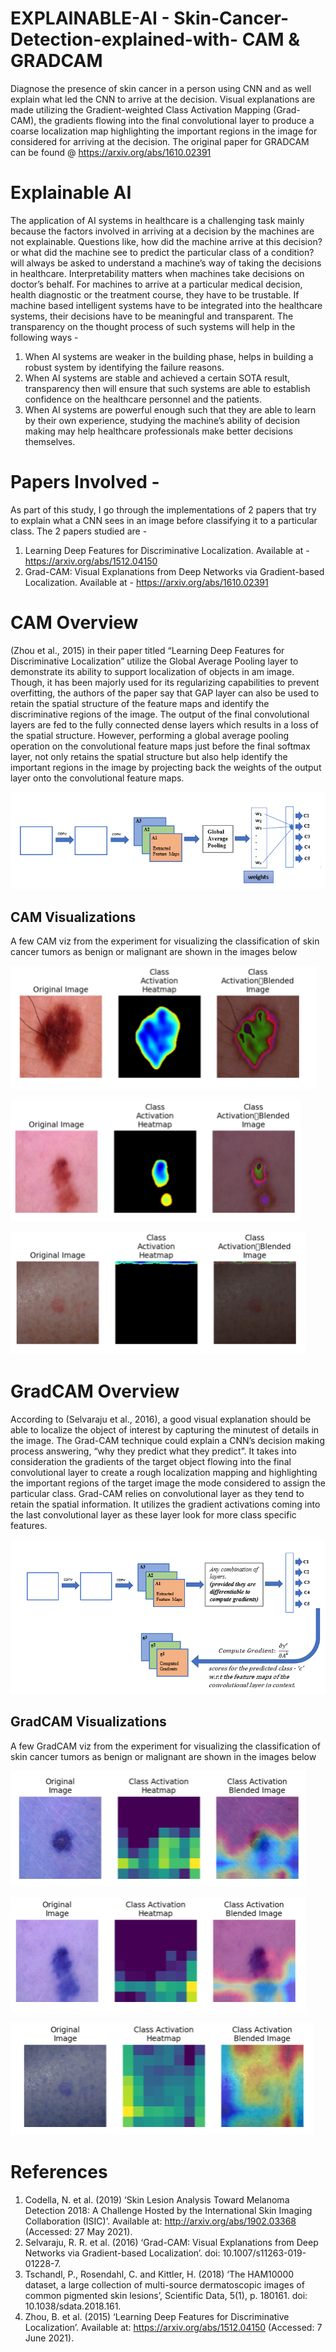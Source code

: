 # EXPLAINABLE-AI - Skin-Cancer-Detection-explained-with- CAM & GRADCAM

Diagnose the presence of skin cancer in a person using CNN and as well explain what led the CNN to arrive at the decision.  Visual explanations are made utilizing the Gradient-weighted Class Activation Mapping (Grad-CAM), the gradients flowing into the final convolutional layer to produce a coarse localization map highlighting the important regions in the image for considered for arriving at the decision. The original paper for GRADCAM can be found @ https://arxiv.org/abs/1610.02391

# Explainable AI 

The application of AI systems in healthcare is a challenging task mainly because the factors involved in arriving at a decision by the machines are not explainable. Questions like, how did the machine arrive at this decision? or what did the machine see to predict the particular class of a condition? will always be asked to understand a machine’s way of taking the decisions in healthcare. 
Interpretability matters when machines take decisions on doctor’s behalf. For machines to arrive at a particular medical decision, health diagnostic or the treatment course, they have to be trustable. If machine based intelligent systems have to be integrated into the healthcare systems, their decisions have to be meaningful and transparent. The transparency on the thought process of such systems will help in the following ways - 

1.	When AI systems are weaker in the building phase, helps in building a robust system by identifying the failure reasons. 
2.	When AI systems are stable and achieved a certain SOTA result, transparency then will ensure that such systems are able to establish confidence on the healthcare personnel and the patients.
3.	When AI systems are powerful enough such that they are able to learn by their own experience, studying the machine’s ability of decision making may help healthcare professionals make better decisions themselves. 

# Papers Involved - 

As part of this study, I go through the implementations of 2 papers that try to explain what a CNN sees in an image before classifying it to a particular class. The 2 papers studied are -

1.  Learning Deep Features for Discriminative Localization. Available at - https://arxiv.org/abs/1512.04150
2.	Grad-CAM: Visual Explanations from Deep Networks via Gradient-based Localization. Available at - https://arxiv.org/abs/1610.02391

# CAM Overview

(Zhou et al., 2015) in their paper titled “Learning Deep Features for Discriminative Localization” utilize the Global Average Pooling layer to demonstrate its ability to support localization of objects in am image. Though, it has been majorly used for its regularizing capabilities to prevent overfitting, the authors of the paper say that GAP layer can also be used to retain the spatial structure of the feature maps and identify the discriminative regions of the image.
The output of the final convolutional layers are fed to the fully connected dense layers which results in a loss of the spatial structure. However, performing a global average pooling operation on the convolutional feature maps just before the final softmax layer, not only retains the spatial structure but also help identify the important regions in the image by projecting back the weights of the output layer onto the convolutional feature maps.

![CAM Building Blocks](https://github.com/sauravmishra1710/EXPLAINABLE-AI---Skin-Cancer-Detection-explained-with-GRADCAM/blob/main/images/CAM_Buildng_Blocks.PNG)

## CAM Visualizations

A few CAM viz from the experiment for visualizing the classification of skin cancer tumors as benign or malignant are shown in the images below

![CAM Viz 1](https://github.com/sauravmishra1710/EXPLAINABLE-AI---Skin-Cancer-Detection-explained-with-GRADCAM/blob/main/images/CAM_Viz1.PNG)

![CAM Viz 2](https://github.com/sauravmishra1710/EXPLAINABLE-AI---Skin-Cancer-Detection-explained-with-GRADCAM/blob/main/images/CAM_Viz2.PNG)

![CAM Viz 3](https://github.com/sauravmishra1710/EXPLAINABLE-AI---Skin-Cancer-Detection-explained-with-GRADCAM/blob/main/images/CAM_Viz3.PNG)

# GradCAM Overview

According to (Selvaraju et al., 2016), a good visual explanation should be able to localize the object of interest by capturing the minutest of details in the image. The Grad-CAM technique could explain a CNN’s decision making process answering, “why they predict what they predict”. It takes into consideration the gradients of the target object flowing into the final convolutional layer to create a rough localization mapping and highlighting the important regions of the target image the mode considered to assign the particular class. Grad-CAM relies on convolutional layer as they tend to retain the spatial information. It utilizes the gradient activations coming into the last convolutional layer as these layer look for more class specific features. 

![GradCAM Building Blocks](https://github.com/sauravmishra1710/EXPLAINABLE-AI---Skin-Cancer-Detection-explained-with-GRADCAM/blob/main/images/Compute_Gradients.PNG)

## GradCAM Visualizations

A few GradCAM viz from the experiment for visualizing the classification of skin cancer tumors as benign or malignant are shown in the images below

![GradCAM Viz 1](https://github.com/sauravmishra1710/EXPLAINABLE-AI---Skin-Cancer-Detection-explained-with-GRADCAM/blob/main/images/GradCAM_Viz1.PNG)

![GradCAM Viz 2](https://github.com/sauravmishra1710/EXPLAINABLE-AI---Skin-Cancer-Detection-explained-with-GRADCAM/blob/main/images/GradCAM_Viz2.PNG)

![GradCAM Viz 3](https://github.com/sauravmishra1710/EXPLAINABLE-AI---Skin-Cancer-Detection-explained-with-GRADCAM/blob/main/images/GradCAM_Viz3.PNG)



# References

1. Codella, N. et al. (2019) ‘Skin Lesion Analysis Toward Melanoma Detection 2018: A Challenge Hosted by the International Skin Imaging Collaboration (ISIC)’. Available at: http://arxiv.org/abs/1902.03368 (Accessed: 27 May 2021).
2. Selvaraju, R. R. et al. (2016) ‘Grad-CAM: Visual Explanations from Deep Networks via Gradient-based Localization’. doi: 10.1007/s11263-019-01228-7.
3. Tschandl, P., Rosendahl, C. and Kittler, H. (2018) ‘The HAM10000 dataset, a large collection of multi-source dermatoscopic images of common pigmented skin lesions’, Scientific Data, 5(1), p. 180161. doi: 10.1038/sdata.2018.161.
4. Zhou, B. et al. (2015) ‘Learning Deep Features for Discriminative Localization’. Available at: https://arxiv.org/abs/1512.04150 (Accessed: 7 June 2021).
